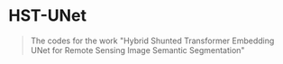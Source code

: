 # HST-UNet
> The codes for the work "Hybrid Shunted Transformer Embedding UNet 
> for Remote Sensing Image Semantic Segmentation"

